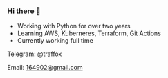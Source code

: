### Hi there 👋

- Working with Python for over two years
- Learning AWS, Kuberneres, Terraform, Git Actions
- Currently working full time

Telegram: @traffox

Email:    164902@gmail.com


<!--
**traffox/traffox** is a ✨ _special_ ✨ repository because its `README.md` (this file) appears on your GitHub profile.

Here are some ideas to get you started:

- 🔭 I’m currently working on ...
- 🌱 I’m currently learning ...
- 👯 I’m looking to collaborate on ...
- 🤔 I’m looking for help with ...
- 💬 Ask me about ...
- 📫 How to reach me: ...
- 😄 Pronouns: ...
- ⚡ Fun fact: ...
-->
